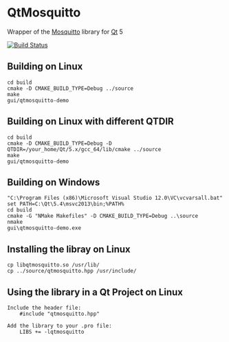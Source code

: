 # QtMosquitto
Wrapper of the [Mosquitto](http://mosquitto.org/) library for [Qt](http://www.qt.io/) 5

[![Build Status](https://travis-ci.org/skyhisi/qtmosquitto.svg?branch=master)](https://travis-ci.org/skyhisi/qtmosquitto)

## Building on Linux
    cd build
    cmake -D CMAKE_BUILD_TYPE=Debug ../source
    make
    gui/qtmosquitto-demo

## Building on Linux with different QTDIR
    cd build
    cmake -D CMAKE_BUILD_TYPE=Debug -D QTDIR=/your_home/Qt/5.x/gcc_64/lib/cmake ../source
    make
    gui/qtmosquitto-demo

## Building on Windows
    "C:\Program Files (x86)\Microsoft Visual Studio 12.0\VC\vcvarsall.bat"
    set PATH=C:\Qt\5.4\msvc2013\bin;%PATH%
    cd build
    cmake -G "NMake Makefiles" -D CMAKE_BUILD_TYPE=Debug ..\source
    nmake
    gui\qtmosquitto-demo.exe

## Installing the libray on Linux
    cp libqtmosquitto.so /usr/lib/
    cp ../source/qtmosquitto.hpp /usr/include/

## Using the library in a Qt Project on Linux
    Include the header file:
        #include "qtmosquitto.hpp"

    Add the library to your .pro file:
        LIBS += -lqtmosquitto
